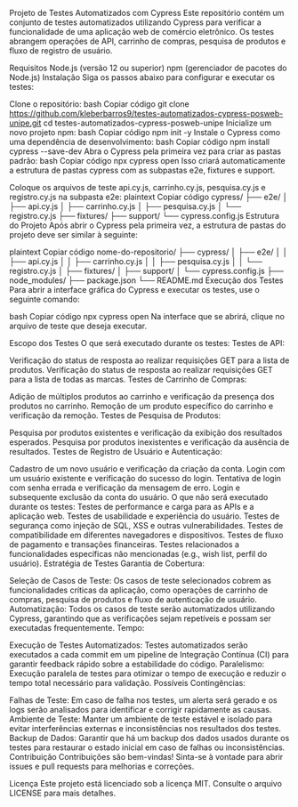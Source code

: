 Projeto de Testes Automatizados com Cypress
Este repositório contém um conjunto de testes automatizados utilizando Cypress para verificar a funcionalidade de uma aplicação web de comércio eletrônico. Os testes abrangem operações de API, carrinho de compras, pesquisa de produtos e fluxo de registro de usuário.

Requisitos
Node.js (versão 12 ou superior)
npm (gerenciador de pacotes do Node.js)
Instalação
Siga os passos abaixo para configurar e executar os testes:

Clone o repositório:
bash
Copiar código
git clone https://github.com/kleberbarros9/testes-automatizados-cypress-posweb-unipe.git
cd testes-automatizados-cypress-posweb-unipe
Inicialize um novo projeto npm:
bash
Copiar código
npm init -y
Instale o Cypress como uma dependência de desenvolvimento:
bash
Copiar código
npm install cypress --save-dev
Abra o Cypress pela primeira vez para criar as pastas padrão:
bash
Copiar código
npx cypress open
Isso criará automaticamente a estrutura de pastas cypress com as subpastas e2e, fixtures e support.

Coloque os arquivos de teste api.cy.js, carrinho.cy.js, pesquisa.cy.js e registro.cy.js na subpasta e2e:
plaintext
Copiar código
cypress/
├── e2e/
│   ├── api.cy.js
│   ├── carrinho.cy.js
│   ├── pesquisa.cy.js
│   └── registro.cy.js
├── fixtures/
├── support/
└── cypress.config.js
Estrutura do Projeto
Após abrir o Cypress pela primeira vez, a estrutura de pastas do projeto deve ser similar à seguinte:

plaintext
Copiar código
nome-do-repositorio/
├── cypress/
│   ├── e2e/
│   │   ├── api.cy.js
│   │   ├── carrinho.cy.js
│   │   ├── pesquisa.cy.js
│   │   └── registro.cy.js
│   ├── fixtures/
│   ├── support/
│   └── cypress.config.js
├── node_modules/
├── package.json
└── README.md
Execução dos Testes
Para abrir a interface gráfica do Cypress e executar os testes, use o seguinte comando:

bash
Copiar código
npx cypress open
Na interface que se abrirá, clique no arquivo de teste que deseja executar.

Escopo dos Testes
O que será executado durante os testes:
Testes de API:

Verificação do status de resposta ao realizar requisições GET para a lista de produtos.
Verificação do status de resposta ao realizar requisições GET para a lista de todas as marcas.
Testes de Carrinho de Compras:

Adição de múltiplos produtos ao carrinho e verificação da presença dos produtos no carrinho.
Remoção de um produto específico do carrinho e verificação da remoção.
Testes de Pesquisa de Produtos:

Pesquisa por produtos existentes e verificação da exibição dos resultados esperados.
Pesquisa por produtos inexistentes e verificação da ausência de resultados.
Testes de Registro de Usuário e Autenticação:

Cadastro de um novo usuário e verificação da criação da conta.
Login com um usuário existente e verificação do sucesso do login.
Tentativa de login com senha errada e verificação da mensagem de erro.
Login e subsequente exclusão da conta do usuário.
O que não será executado durante os testes:
Testes de performance e carga para as APIs e a aplicação web.
Testes de usabilidade e experiência do usuário.
Testes de segurança como injeção de SQL, XSS e outras vulnerabilidades.
Testes de compatibilidade em diferentes navegadores e dispositivos.
Testes de fluxo de pagamento e transações financeiras.
Testes relacionados a funcionalidades específicas não mencionadas (e.g., wish list, perfil do usuário).
Estratégia de Testes
Garantia de Cobertura:

Seleção de Casos de Teste: Os casos de teste selecionados cobrem as funcionalidades críticas da aplicação, como operações de carrinho de compras, pesquisa de produtos e fluxo de autenticação de usuário.
Automatização: Todos os casos de teste serão automatizados utilizando Cypress, garantindo que as verificações sejam repetíveis e possam ser executadas frequentemente.
Tempo:

Execução de Testes Automatizados: Testes automatizados serão executados a cada commit em um pipeline de Integração Contínua (CI) para garantir feedback rápido sobre a estabilidade do código.
Paralelismo: Execução paralela de testes para otimizar o tempo de execução e reduzir o tempo total necessário para validação.
Possíveis Contingências:

Falhas de Teste: Em caso de falha nos testes, um alerta será gerado e os logs serão analisados para identificar e corrigir rapidamente as causas.
Ambiente de Teste: Manter um ambiente de teste estável e isolado para evitar interferências externas e inconsistências nos resultados dos testes.
Backup de Dados: Garantir que há um backup dos dados usados durante os testes para restaurar o estado inicial em caso de falhas ou inconsistências.
Contribuição
Contribuições são bem-vindas! Sinta-se à vontade para abrir issues e pull requests para melhorias e correções.

Licença
Este projeto está licenciado sob a licença MIT. Consulte o arquivo LICENSE para mais detalhes.

